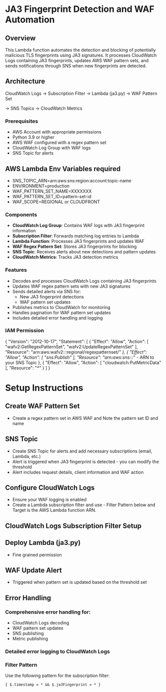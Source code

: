 # JA3 Fingerprint Detection and WAF Automation

## Overview
This Lambda function automates the detection and blocking of potentially malicious TLS fingerprints using JA3 signatures. It processes CloudWatch Logs containing JA3 fingerprints, updates AWS WAF pattern sets, and sends notifications through SNS when new fingerprints are detected.

## Architecture
CloudWatch Logs -> Subscription Filter -> Lambda (ja3.py) -> WAF Pattern Set

-> SNS Topics
-> CloudWatch Metrics

### Prerequisites
- AWS Account with appropriate permissions
- Python 3.9 or higher
- AWS WAF configured with a regex pattern set
- CloudWatch Log Group with WAF logs
- SNS Topic for alerts

## AWS Lambda Env Variables required 

- SNS_TOPIC_ARN=arn:aws:sns:region:account:topic-name
- ENVIRONMENT=production
- WAF_PATTERN_SET_NAME=XXXXXXX
- WAF_PATTERN_SET_ID=pattern-set-id
- WAF_SCOPE=REGIONAL or CLOUDFRONT

### Components
- **CloudWatch Log Group**: Contains WAF logs with JA3 fingerprint information
- **Subscription Filter**: Forwards matching log entries to Lambda 
- **Lambda Function**: Processes JA3 fingerprints and updates WAF
- **WAF Regex Pattern Set**: Stores JA3 fingerprints for blocking
- **SNS Topic**: Receives alerts about new detections and pattern updates
- **CloudWatch Metrics**: Tracks JA3 detection metrics

### Features
- Decodes and processes CloudWatch Logs containing JA3 fingerprints
- Updates WAF regex pattern sets with new JA3 signatures
- Sends detailed alerts via SNS for:
  - New JA3 fingerprint detections
  - WAF pattern set updates
- Publishes metrics to CloudWatch for monitoring
- Handles pagination for WAF pattern set updates
- Includes detailed error handling and logging

### IAM Permission

{
    "Version": "2012-10-17",
    "Statement": [
        {
            "Effect": "Allow",
            "Action": [
                "wafv2:GetRegexPatternSet",
                "wafv2:UpdateRegexPatternSet"
            ],
            "Resource": "arn:aws:wafv2:*:*:regional/regexpatternset/*"
        },
        {
            "Effect": "Allow",
            "Action": [
                "sns:Publish"
            ],
            "Resource": "arn:aws:sns:*:*:*"  - ARN to your SNS Topic
        },
        {
            "Effect": "Allow",
            "Action": [
                "cloudwatch:PutMetricData"
            ],
            "Resource": "*"
        }
    ]
}


# Setup Instructions
## Create WAF Pattern Set

- Create a regex pattern set in AWS WAF and Note the pattern set ID and name
## SNS Topic
- Create SNS Topic for alerts and add necessary subscriptions (email, Lambda, etc.)
- Alert is triggered when JA3 fingerprint is detected - you can modify the threshold
- Alert includes request details, client information and WAF action
  
## Configure CloudWatch Logs
- Ensure your  WAF logging is enabled
- Create a Lambda subscription filter and use - Filter Pattern below and Target is the AWS Lambda function ARN.
  
## CloudWatch Logs Subscription Filter Setup




## Deploy Lambda (ja3.py)
- Fine grained permission

## WAF Update Alert
- Triggered when pattern set is updated based on the threshold set

## Error Handling
### Comprehensive error handling for:
  - CloudWatch Logs decoding
  - WAF pattern set updates
  - SNS publishing
  - Metric publishing

### Detailed error logging to CloudWatch Logs


### Filter Pattern
Use the following pattern for the subscription filter:

```text
{ $.timestamp = * && $.ja3Fingerprint = * }

```
